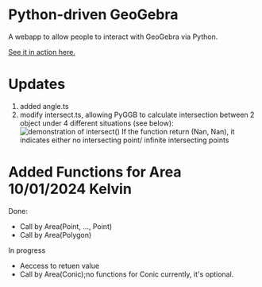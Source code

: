 # Python-driven GeoGebra

A webapp to allow people to interact with GeoGebra via Python.

[See it in action here.](https://www.geogebra.org/python/)

# Updates
1. added angle.ts
2. modify intersect.ts, allowing PyGGB to calculate intersection between 2 object under 4 different situations (see below):
![demonstration of intersect() ](https://github.com/user-attachments/assets/0a5c4458-7d06-489d-9c59-d7ede760d5b1)
If the function return (Nan, Nan), it indicates either no intersecting point/ infinite intersecting points

# Added Functions for Area 10/01/2024 Kelvin
Done:
- Call by Area(Point, ..., Point)
- Call by Area(Polygon)

In progress
- Aeccess to retuen value
- Call by Area(Conic);no functions for Conic currently, it's optional.

